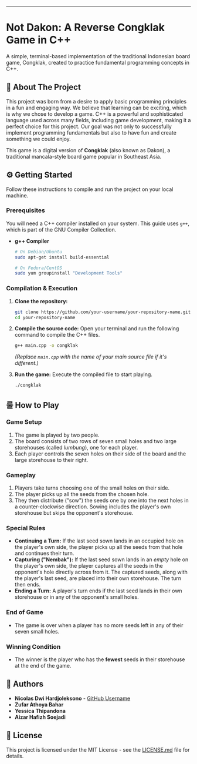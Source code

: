 -----

# Not Dakon: A Reverse Congklak Game in C++

A simple, terminal-based implementation of the traditional Indonesian board game, Congklak, created to practice fundamental programming concepts in C++.

## 📖 About The Project

This project was born from a desire to apply basic programming principles in a fun and engaging way. We believe that learning can be exciting, which is why we chose to develop a game. C++ is a powerful and sophisticated language used across many fields, including game development, making it a perfect choice for this project. Our goal was not only to successfully implement programming fundamentals but also to have fun and create something we could enjoy.

This game is a digital version of **Congklak** (also known as Dakon), a traditional mancala-style board game popular in Southeast Asia.

## ⚙️ Getting Started

Follow these instructions to compile and run the project on your local machine.

### Prerequisites

You will need a C++ compiler installed on your system. This guide uses `g++`, which is part of the GNU Compiler Collection.

  * **g++ Compiler**
    ```sh
    # On Debian/Ubuntu
    sudo apt-get install build-essential

    # On Fedora/CentOS
    sudo yum groupinstall "Development Tools"
    ```

### Compilation & Execution

1.  **Clone the repository:**

    ```sh
    git clone https://github.com/your-username/your-repository-name.git
    cd your-repository-name
    ```

2.  **Compile the source code:**
    Open your terminal and run the following command to compile the C++ files.

    ```sh
    g++ main.cpp -o congklak
    ```

    *(Replace `main.cpp` with the name of your main source file if it's different.)*

3.  **Run the game:**
    Execute the compiled file to start playing.

    ```sh
    ./congklak
    ```

## 룰 How to Play

### Game Setup

1.  The game is played by two people.
2.  The board consists of two rows of seven small holes and two large storehouses (called *lumbung*), one for each player.
3.  Each player controls the seven holes on their side of the board and the large storehouse to their right.

### Gameplay

1.  Players take turns choosing one of the small holes on their side.
2.  The player picks up all the seeds from the chosen hole.
3.  They then distribute ("sow") the seeds one by one into the next holes in a counter-clockwise direction. Sowing includes the player's own storehouse but skips the opponent's storehouse.

### Special Rules

  * **Continuing a Turn:** If the last seed sown lands in an occupied hole on the player's own side, the player picks up all the seeds from that hole and continues their turn.
  * **Capturing ("Nembak"):** If the last seed sown lands in an *empty* hole on the player's own side, the player captures all the seeds in the opponent's hole directly across from it. The captured seeds, along with the player's last seed, are placed into their own storehouse. The turn then ends.
  * **Ending a Turn:** A player's turn ends if the last seed lands in their own storehouse or in any of the opponent's small holes.

### End of Game

  * The game is over when a player has no more seeds left in any of their seven small holes.

### Winning Condition

  * The winner is the player who has the **fewest** seeds in their storehouse at the end of the game.

## 👥 Authors

  * **Nicolas Dwi Hardjoleksono** - [GitHub Username](https://www.google.com/search?q=https://github.com/WatsonNick)
  * **Zufar Athoya Bahar**
  * **Yessica Thipandona**
  * **Aizar Hafizh Soejadi**

## 📄 License

This project is licensed under the MIT License - see the [LICENSE.md](LICENSE.md) file for details.
